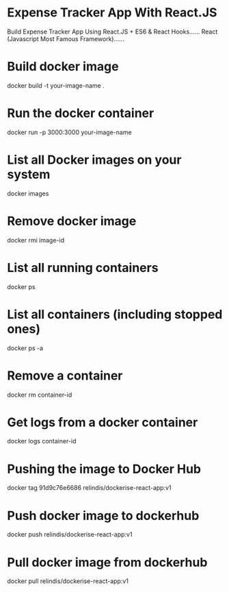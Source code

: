 # Expense Tracker App With React.JS

Build Expense Tracker App Using React.JS + ES6 & React Hooks...... React (Javascript Most Famous Framework)......

# Build docker image

docker build -t your-image-name .

# Run the docker container

docker run -p 3000:3000 your-image-name

# List all Docker images on your system

docker images

# Remove docker image

docker rmi image-id

# List all running containers

docker ps

# List all containers (including stopped ones)

docker ps -a

# Remove a container

docker rm container-id

# Get logs from a docker container

docker logs container-id

# Pushing the image to Docker Hub

docker tag 91d9c76e6686 relindis/dockerise-react-app:v1

# Push docker image to dockerhub

docker push relindis/dockerise-react-app:v1

# Pull docker image from dockerhub

docker pull relindis/dockerise-react-app:v1
